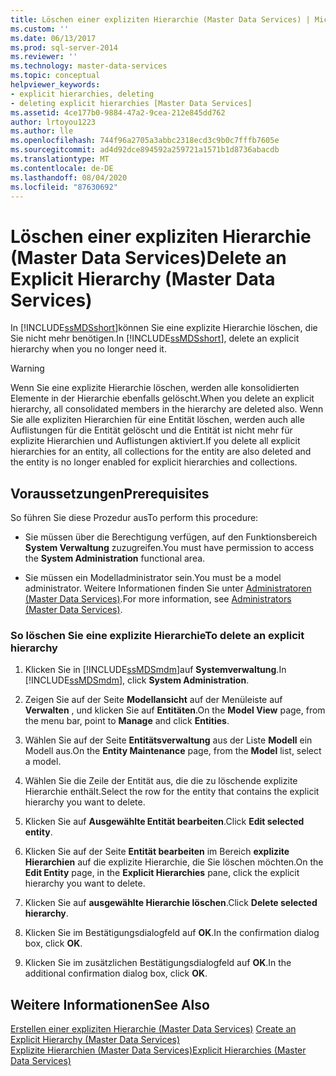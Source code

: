 ```yaml
---
title: Löschen einer expliziten Hierarchie (Master Data Services) | Microsoft-Dokumentation
ms.custom: ''
ms.date: 06/13/2017
ms.prod: sql-server-2014
ms.reviewer: ''
ms.technology: master-data-services
ms.topic: conceptual
helpviewer_keywords:
- explicit hierarchies, deleting
- deleting explicit hierarchies [Master Data Services]
ms.assetid: 4ce177b0-9884-47a2-9cea-212e845dd762
author: lrtoyou1223
ms.author: lle
ms.openlocfilehash: 744f96a2705a3abbc2318ecd3c9b0c7fffb7605e
ms.sourcegitcommit: ad4d92dce894592a259721a1571b1d8736abacdb
ms.translationtype: MT
ms.contentlocale: de-DE
ms.lasthandoff: 08/04/2020
ms.locfileid: "87630692"
---
```

# <a name="delete-an-explicit-hierarchy-master-data-services"></a><span data-ttu-id="21b10-102">Löschen einer expliziten Hierarchie (Master Data Services)</span><span class="sxs-lookup"><span data-stu-id="21b10-102">Delete an Explicit Hierarchy (Master Data Services)</span></span>
  <span data-ttu-id="21b10-103">In [!INCLUDE[ssMDSshort](../includes/ssmdsshort-md.md)]können Sie eine explizite Hierarchie löschen, die Sie nicht mehr benötigen.</span><span class="sxs-lookup"><span data-stu-id="21b10-103">In [!INCLUDE[ssMDSshort](../includes/ssmdsshort-md.md)], delete an explicit hierarchy when you no longer need it.</span></span>  
  
> [!WARNING]  
>  <span data-ttu-id="21b10-104">Wenn Sie eine explizite Hierarchie löschen, werden alle konsolidierten Elemente in der Hierarchie ebenfalls gelöscht.</span><span class="sxs-lookup"><span data-stu-id="21b10-104">When you delete an explicit hierarchy, all consolidated members in the hierarchy are deleted also.</span></span> <span data-ttu-id="21b10-105">Wenn Sie alle expliziten Hierarchien für eine Entität löschen, werden auch alle Auflistungen für die Entität gelöscht und die Entität ist nicht mehr für explizite Hierarchien und Auflistungen aktiviert.</span><span class="sxs-lookup"><span data-stu-id="21b10-105">If you delete all explicit hierarchies for an entity, all collections for the entity are also deleted and the entity is no longer enabled for explicit hierarchies and collections.</span></span>  
  
## <a name="prerequisites"></a><span data-ttu-id="21b10-106">Voraussetzungen</span><span class="sxs-lookup"><span data-stu-id="21b10-106">Prerequisites</span></span>  
 <span data-ttu-id="21b10-107">So führen Sie diese Prozedur aus</span><span class="sxs-lookup"><span data-stu-id="21b10-107">To perform this procedure:</span></span>  
  
-   <span data-ttu-id="21b10-108">Sie müssen über die Berechtigung verfügen, auf den Funktionsbereich **System Verwaltung** zuzugreifen.</span><span class="sxs-lookup"><span data-stu-id="21b10-108">You must have permission to access the **System Administration** functional area.</span></span>  
  
-   <span data-ttu-id="21b10-109">Sie müssen ein Modelladministrator sein.</span><span class="sxs-lookup"><span data-stu-id="21b10-109">You must be a model administrator.</span></span> <span data-ttu-id="21b10-110">Weitere Informationen finden Sie unter [Administratoren &#40;Master Data Services&#41;](administrators-master-data-services.md).</span><span class="sxs-lookup"><span data-stu-id="21b10-110">For more information, see [Administrators &#40;Master Data Services&#41;](administrators-master-data-services.md).</span></span>  
  
### <a name="to-delete-an-explicit-hierarchy"></a><span data-ttu-id="21b10-111">So löschen Sie eine explizite Hierarchie</span><span class="sxs-lookup"><span data-stu-id="21b10-111">To delete an explicit hierarchy</span></span>  
  
1.  <span data-ttu-id="21b10-112">Klicken Sie in [!INCLUDE[ssMDSmdm](../includes/ssmdsmdm-md.md)]auf **Systemverwaltung**.</span><span class="sxs-lookup"><span data-stu-id="21b10-112">In [!INCLUDE[ssMDSmdm](../includes/ssmdsmdm-md.md)], click **System Administration**.</span></span>  
  
2.  <span data-ttu-id="21b10-113">Zeigen Sie auf der Seite **Modellansicht** auf der Menüleiste auf **Verwalten** , und klicken Sie auf **Entitäten**.</span><span class="sxs-lookup"><span data-stu-id="21b10-113">On the **Model View** page, from the menu bar, point to **Manage** and click **Entities**.</span></span>  
  
3.  <span data-ttu-id="21b10-114">Wählen Sie auf der Seite **Entitätsverwaltung** aus der Liste **Modell** ein Modell aus.</span><span class="sxs-lookup"><span data-stu-id="21b10-114">On the **Entity Maintenance** page, from the **Model** list, select a model.</span></span>  
  
4.  <span data-ttu-id="21b10-115">Wählen Sie die Zeile der Entität aus, die die zu löschende explizite Hierarchie enthält.</span><span class="sxs-lookup"><span data-stu-id="21b10-115">Select the row for the entity that contains the explicit hierarchy you want to delete.</span></span>  
  
5.  <span data-ttu-id="21b10-116">Klicken Sie auf **Ausgewählte Entität bearbeiten**.</span><span class="sxs-lookup"><span data-stu-id="21b10-116">Click **Edit selected entity**.</span></span>  
  
6.  <span data-ttu-id="21b10-117">Klicken Sie auf der Seite **Entität bearbeiten** im Bereich **explizite Hierarchien** auf die explizite Hierarchie, die Sie löschen möchten.</span><span class="sxs-lookup"><span data-stu-id="21b10-117">On the **Edit Entity** page, in the **Explicit Hierarchies** pane, click the explicit hierarchy you want to delete.</span></span>  
  
7.  <span data-ttu-id="21b10-118">Klicken Sie auf **ausgewählte Hierarchie löschen**.</span><span class="sxs-lookup"><span data-stu-id="21b10-118">Click **Delete selected hierarchy**.</span></span>  
  
8.  <span data-ttu-id="21b10-119">Klicken Sie im Bestätigungsdialogfeld auf **OK**.</span><span class="sxs-lookup"><span data-stu-id="21b10-119">In the confirmation dialog box, click **OK**.</span></span>  
  
9. <span data-ttu-id="21b10-120">Klicken Sie im zusätzlichen Bestätigungsdialogfeld auf **OK**.</span><span class="sxs-lookup"><span data-stu-id="21b10-120">In the additional confirmation dialog box, click **OK**.</span></span>  
  
## <a name="see-also"></a><span data-ttu-id="21b10-121">Weitere Informationen</span><span class="sxs-lookup"><span data-stu-id="21b10-121">See Also</span></span>  
 <span data-ttu-id="21b10-122">[Erstellen einer expliziten Hierarchie &#40;Master Data Services&#41;](../../2014/master-data-services/create-an-explicit-hierarchy-master-data-services.md) </span><span class="sxs-lookup"><span data-stu-id="21b10-122">[Create an Explicit Hierarchy &#40;Master Data Services&#41;](../../2014/master-data-services/create-an-explicit-hierarchy-master-data-services.md) </span></span>  
 [<span data-ttu-id="21b10-123">Explizite Hierarchien &#40;Master Data Services&#41;</span><span class="sxs-lookup"><span data-stu-id="21b10-123">Explicit Hierarchies &#40;Master Data Services&#41;</span></span>](../../2014/master-data-services/explicit-hierarchies-master-data-services.md)  
  
  
